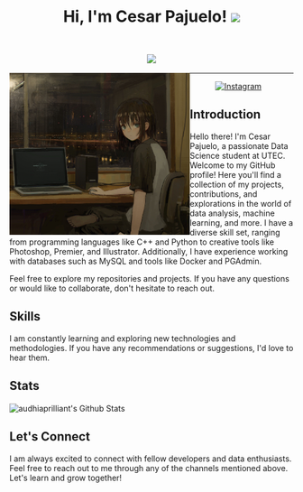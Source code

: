 <h1 align="center">
Hi, I'm Cesar Pajuelo!
  <img src="https://media.giphy.com/media/hvRJCLFzcasrR4ia7z/giphy.gif" width="30"></h1>
<br/>

<p align="center">
  <a href="https://github.com/DenverCoder1/readme-typing-svg"><img src="https://readme-typing-svg.herokuapp.com?lines=Computer+Science+Student;Full+Stack+Web+Developer;Freelancer;DS%20|%20AI%20|%20ML%20Enthusiastic;Always%20learning%20new%20things&center=true&width=380&height=45"></a>
</p>

<img align="left" src="https://github.com/I-am-vishalmaurya/I-am-vishalmaurya/blob/main/cropped_image.png" alt="Unfortunately I didn't find the author of the pic, feel to open a pull request if found" width="320" />
<hr>

<p align="center">
  <a href="https://www.instagram.com/cesar.pr30/"><img src="https://upload.wikimedia.org/wikipedia/commons/thumb/e/e7/Instagram_logo_2016.svg/132px-Instagram_logo_2016.svg.png" alt="Instagram" width="30px"></a>
  &nbsp;&nbsp;
</p>

## Introduction

Hello there! I'm Cesar Pajuelo, a passionate Data Science student at UTEC. Welcome to my GitHub profile! Here you'll find a collection of my projects, contributions, and explorations in the world of data analysis, machine learning, and more. I have a diverse skill set, ranging from programming languages like C++ and Python to creative tools like Photoshop, Premier, and Illustrator. Additionally, I have experience working with databases such as MySQL and tools like Docker and PGAdmin.

Feel free to explore my repositories and projects. If you have any questions or would like to collaborate, don't hesitate to reach out.


## Skills

I am constantly learning and exploring new technologies and methodologies. If you have any recommendations or suggestions, I'd love to hear them.
## Stats

<img align="center" alt="audhiaprilliant's Github Stats" src="https://github-readme-stats.vercel.app/api?username=cesarpr30&show_icons=true&hide_border=true" />

## Let's Connect

I am always excited to connect with fellow developers and data enthusiasts. Feel free to reach out to me through any of the channels mentioned above. Let's learn and grow together!

